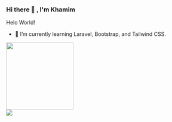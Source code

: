 ### Hi there 👋 , I'm Khamim
Helo World!

- 🌱 I’m currently learning Laravel, Bootstrap, and Tailwind CSS.
<p>
    <img src="https://github-readme-stats.vercel.app/api/top-langs/?username=amimhayden22&layout=compact" height=180 />
    <br>
    <img src="https://github-readme-stats.vercel.app/api?username=amimhayden22&hide=contribs,prs&show_icons=true&hide_border=true&title_color=000" />
</p>

<!--
**amimhayden22/amimhayden22** is a ✨ _special_ ✨ repository because its `README.md` (this file) appears on your GitHub profile.

Here are some ideas to get you started:

- 🔭 I’m currently working on ...
- 🌱 I’m currently learning ...
- 👯 I’m looking to collaborate on ...
- 🤔 I’m looking for help with ...
- 💬 Ask me about ...
- 📫 How to reach me: ...
- 😄 Pronouns: ...
- ⚡ Fun fact: ...
-->
